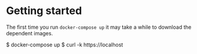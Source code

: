 # Getting started

The first time you run `docker-compose up` it may take a while to
download the dependent images.

  $ docker-compose up
  $ curl -k https://localhost
